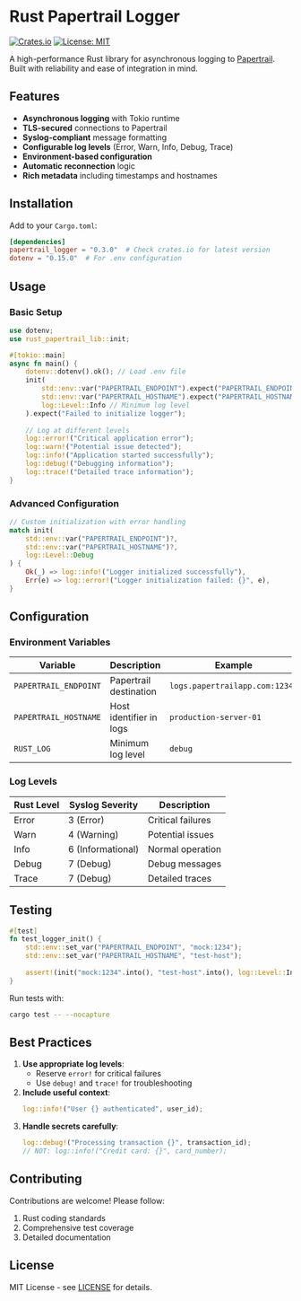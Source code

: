 # Rust Papertrail Logger

[![Crates.io](https://img.shields.io/crates/v/rust-papertrail-lib)](https://crates.io/crates/rust-papertrail-lib)
[![License: MIT](https://img.shields.io/badge/License-MIT-yellow.svg)](https://opensource.org/licenses/MIT)

A high-performance Rust library for asynchronous logging to [Papertrail](https://www.papertrail.com/). Built with reliability and ease of integration in mind.

## Features

- **Asynchronous logging** with Tokio runtime
- **TLS-secured** connections to Papertrail
- **Syslog-compliant** message formatting
- **Configurable log levels** (Error, Warn, Info, Debug, Trace)
- **Environment-based configuration**
- **Automatic reconnection** logic
- **Rich metadata** including timestamps and hostnames

## Installation

Add to your `Cargo.toml`:

```toml
[dependencies]
papertrail_logger = "0.3.0"  # Check crates.io for latest version
dotenv = "0.15.0"  # For .env configuration
```

## Usage

### Basic Setup

```rust
use dotenv;
use rust_papertrail_lib::init;

#[tokio::main]
async fn main() {
    dotenv::dotenv().ok(); // Load .env file
    init(
        std::env::var("PAPERTRAIL_ENDPOINT").expect("PAPERTRAIL_ENDPOINT must be set"),
        std::env::var("PAPERTRAIL_HOSTNAME").expect("PAPERTRAIL_HOSTNAME must be set"),
        log::Level::Info // Minimum log level
    ).expect("Failed to initialize logger");
    
    // Log at different levels
    log::error!("Critical application error");
    log::warn!("Potential issue detected");
    log::info!("Application started successfully");
    log::debug!("Debugging information");
    log::trace!("Detailed trace information");
}
```

### Advanced Configuration

```rust
// Custom initialization with error handling
match init(
    std::env::var("PAPERTRAIL_ENDPOINT")?,
    std::env::var("PAPERTRAIL_HOSTNAME")?,
    log::Level::Debug
) {
    Ok(_) => log::info!("Logger initialized successfully"),
    Err(e) => log::error!("Logger initialization failed: {}", e),
}
```

## Configuration

### Environment Variables

| Variable | Description | Example |
|----------|-------------|---------|
| `PAPERTRAIL_ENDPOINT` | Papertrail destination | `logs.papertrailapp.com:12345` |
| `PAPERTRAIL_HOSTNAME` | Host identifier in logs | `production-server-01` |
| `RUST_LOG` | Minimum log level | `debug` |

### Log Levels

| Rust Level | Syslog Severity | Description |
|------------|-----------------|-------------|
| Error | 3 (Error) | Critical failures |
| Warn | 4 (Warning) | Potential issues |
| Info | 6 (Informational) | Normal operation |
| Debug | 7 (Debug) | Debug messages |
| Trace | 7 (Debug) | Detailed traces |

## Testing

```rust
#[test]
fn test_logger_init() {
    std::env::set_var("PAPERTRAIL_ENDPOINT", "mock:1234");
    std::env::set_var("PAPERTRAIL_HOSTNAME", "test-host");
    
    assert!(init("mock:1234".into(), "test-host".into(), log::Level::Info).is_ok());
}
```

Run tests with:
```bash
cargo test -- --nocapture
```

## Best Practices

1. **Use appropriate log levels**:
   - Reserve `error!` for critical failures
   - Use `debug!` and `trace!` for troubleshooting
2. **Include useful context**:
   ```rust
   log::info!("User {} authenticated", user_id);
   ```
3. **Handle secrets carefully**:
   ```rust
   log::debug!("Processing transaction {}", transaction_id);
   // NOT: log::info!("Credit card: {}", card_number);
   ```

## Contributing

Contributions are welcome! Please follow:
1. Rust coding standards
2. Comprehensive test coverage
3. Detailed documentation

## License

MIT License - see [LICENSE](LICENSE) for details.
